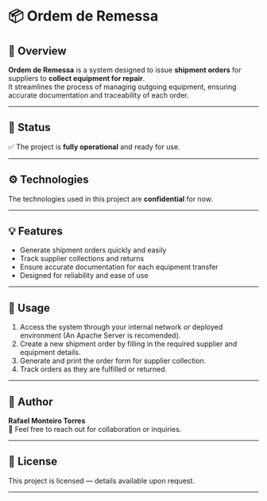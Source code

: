 # 📦 Ordem de Remessa

## 📝 Overview
**Ordem de Remessa** is a system designed to issue **shipment orders** for suppliers to **collect equipment for repair**.  
It streamlines the process of managing outgoing equipment, ensuring accurate documentation and traceability of each order.

---

## 🚀 Status
✅ The project is **fully operational** and ready for use.

---

## ⚙️ Technologies
The technologies used in this project are **confidential** for now.

---

## 💡 Features
- Generate shipment orders quickly and easily  
- Track supplier collections and returns  
- Ensure accurate documentation for each equipment transfer  
- Designed for reliability and ease of use  

---
## 🧭 Usage
1. Access the system through your internal network or deployed environment (An Apache Server is recomended).  
2. Create a new shipment order by filling in the required supplier and equipment details.  
3. Generate and print the order form for supplier collection.  
4. Track orders as they are fulfilled or returned.

---

## 👤 Author
**Rafael Monteiro Torres**  
📧 Feel free to reach out for collaboration or inquiries.

---

## 📜 License
This project is licensed — details available upon request.

---
